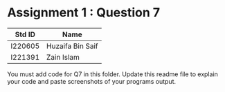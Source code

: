 # Assignment 1 : Question 7
|Std ID|Name|
|------|-|
|I220605|Huzaifa Bin Saif|
|I221391|Zain Islam|
You must add code for Q7 in this folder. Update this readme file to explain your code and paste screenshots of your programs output. 
